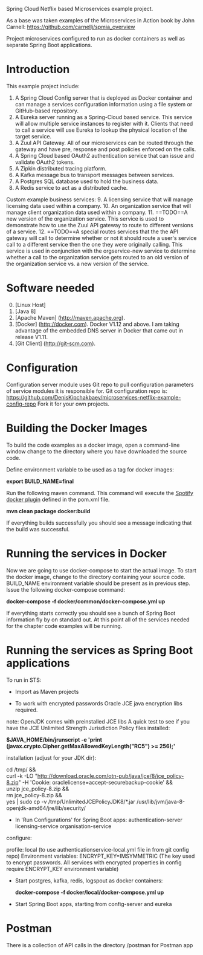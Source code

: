 Spring Cloud Netflix based Microservices example project.

As a base was taken examples of the Microservices in Action book by John Carnell: 
https://github.com/carnellj/spmia_overview

Project microservices configured to run as docker containers as well as separate Spring Boot applications.

# Introduction
This example project include:

1.  A Spring Cloud Config server that is deployed as Docker container and can manage a services configuration information using a file system or GitHub-based repository.
2.  A Eureka server running as a Spring-Cloud based service.  This service will allow multiple service instances to register with it.  Clients that need to call a service will use Eureka to lookup the physical location of the target service.
3.  A Zuul API Gateway.  All of our microservices can be routed through the gateway and have pre, response and post policies enforced on the calls.
4.  A Spring Cloud based OAuth2 authentication service that can issue and validate OAuth2 tokens.
5.  A Zipkin distributed tracing platform.
6.  A Kafka message bus to transport messages between services.
7.  A Postgres SQL database used to hold the business data.
8.  A Redis service to act as a distributed cache.

Custom example business services:
9.  A licensing service that will manage licensing data used within a company.
10. An organization service that will manage client organization data used within a company.
11. ==TODO==A new version of the organization service.  This service is used to demonstrate how to use the Zuul API gateway to route to different versions of a service.
12. ==TODO==A special routes services that the the API gateway will call to determine whether or not it should route a user's service call to a different service then the one they were originally calling.  This service is used in conjunction with the orgservice-new service to determine whether a call to the organization service gets routed to an old version of the organization service vs. a new version of the service.


# Software needed
0.  [Linux Host]
1.  [Java 8]
2.	[Apache Maven] (http://maven.apache.org).
3.	[Docker] (http://docker.com). Docker V1.12 and above. I am taking advantage of the embedded DNS server in Docker that came out in release V1.11.
4.	[Git Client] (http://git-scm.com).

# Configuration
Configuration server module uses Git repo to pull configuration parameters of service modules it is responsible for. Git configuration repo is: 
https://github.com/DenisKipchakbaev/microservices-netflix-example-config-repo
Fork it for your own projects.

# Building the Docker Images
To build the code examples as a docker image, open a command-line window change to the directory where you have downloaded the source code.

Define environment variable to be used as a tag for docker images:

   **export BUILD_NAME=final**
   
Run the following maven command.  This command will execute the [Spotify docker plugin](https://github.com/spotify/docker-maven-plugin) defined in the pom.xml file.  
   
   **mvn clean package docker:build**

If everything builds successfully you should see a message indicating that the build was successful.

# Running the services in Docker

Now we are going to use docker-compose to start the actual image.  To start the docker image,
change to the directory containing  your source code. 
BUILD_NAME environment variable should be present as in previous step. 
Issue the following docker-compose command:

   **docker-compose -f docker/common/docker-compose.yml up**

If everything starts correctly you should see a bunch of Spring Boot information fly by on standard out.  At this point all of the services needed for the chapter code examples will be running.

# Running the services as Spring Boot applications

To run in STS:
- Import as Maven projects

- To work with encrypted passwords Oracle JCE java encryption libs required.


note: OpenJDK comes with preinstalled JCE libs
A quick test to see if you have the JCE Unlimited Strength Jurisdiction Policy files installed: 

  **$JAVA_HOME/bin/jrunscript -e 'print (javax.crypto.Cipher.getMaxAllowedKeyLength("RC5") >= 256);'**

installation (adjust for your JDK dir):

cd /tmp/ && \
	curl -k -LO "http://download.oracle.com/otn-pub/java/jce/8/jce_policy-8.zip" -H 'Cookie: oraclelicense=accept-securebackup-cookie' && \
	unzip jce_policy-8.zip && \
	rm jce_policy-8.zip && \
	yes | sudo cp -v /tmp/UnlimitedJCEPolicyJDK8/*.jar /usr/lib/jvm/java-8-openjdk-amd64/jre/lib/security/


- In 'Run Configurations' for Spring Boot apps: 
	authentication-server 
	licensing-service
	organisation-service

configure:

profile: local   (to use authenticationservice-local.yml file in from git config repo)
Environment variables:
ENCRYPT_KEY=IMSYMMETRIC
(The key used to encrypt passwords. All services with encrypted properties in config require ENCRYPT_KEY environment variable)


- Start postgres, kafka, redis, logspout as docker containers:

   **docker-compose -f docker/local/docker-compose.yml up**
   
- Start Spring Boot apps, starting from config-server and eureka

# Postman

There is a collection of API calls in the directory /postman for Postman app

